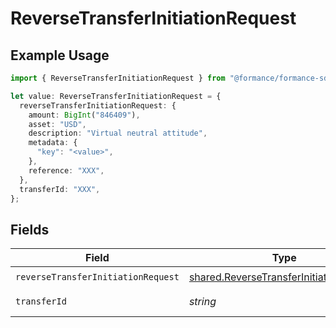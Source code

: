 # ReverseTransferInitiationRequest

## Example Usage

```typescript
import { ReverseTransferInitiationRequest } from "@formance/formance-sdk/sdk/models/operations";

let value: ReverseTransferInitiationRequest = {
  reverseTransferInitiationRequest: {
    amount: BigInt("846409"),
    asset: "USD",
    description: "Virtual neutral attitude",
    metadata: {
      "key": "<value>",
    },
    reference: "XXX",
  },
  transferId: "XXX",
};
```

## Fields

| Field                                                                                                     | Type                                                                                                      | Required                                                                                                  | Description                                                                                               | Example                                                                                                   |
| --------------------------------------------------------------------------------------------------------- | --------------------------------------------------------------------------------------------------------- | --------------------------------------------------------------------------------------------------------- | --------------------------------------------------------------------------------------------------------- | --------------------------------------------------------------------------------------------------------- |
| `reverseTransferInitiationRequest`                                                                        | [shared.ReverseTransferInitiationRequest](../../../sdk/models/shared/reversetransferinitiationrequest.md) | :heavy_check_mark:                                                                                        | N/A                                                                                                       |                                                                                                           |
| `transferId`                                                                                              | *string*                                                                                                  | :heavy_check_mark:                                                                                        | The transfer ID.                                                                                          | XXX                                                                                                       |